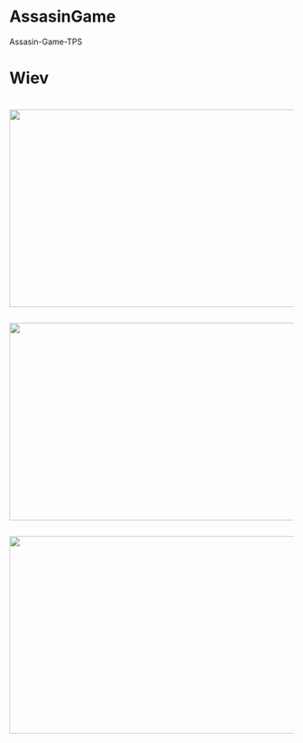 # AssasinGame
Assasin-Game-TPS
<h1>Wiev<h1>

<img src="https://user-images.githubusercontent.com/79418329/226210869-80836e8d-48e5-46b5-ab1c-3112ada3a38d.png" 
data-canonical-src="https://user-images.githubusercontent.com/79418329/226210869-80836e8d-48e5-46b5-ab1c-3112ada3a38d.png" width="600" height="350" />

<img src="https://user-images.githubusercontent.com/79418329/226211071-bf21db99-e122-4389-b961-69c0938cd9ae.png" 
data-canonical-src="https://user-images.githubusercontent.com/79418329/226211071-bf21db99-e122-4389-b961-69c0938cd9ae.png" width="600" height="350" />

<img src="https://user-images.githubusercontent.com/79418329/226211132-1a509a60-5d0a-4939-b4b2-af5c6862e42b.png" 
data-canonical-src="https://user-images.githubusercontent.com/79418329/226211132-1a509a60-5d0a-4939-b4b2-af5c6862e42b.png" width="600" height="350" />
